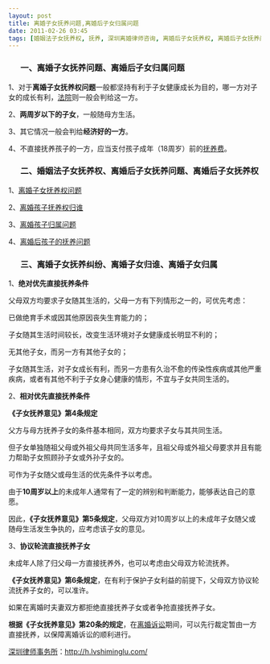 ```yaml
---
layout: post
title: 离婚子女抚养问题,离婚后子女归属问题
date: 2011-02-26 03:45
tags: [婚姻法子女抚养权, 抚养, 深圳离婚律师咨询, 离婚后子女抚养权, 离婚后子女抚养问题, 离婚子女归属, 离婚子女归谁, 离婚子女抚养纠纷]
---
```

<ol>
<h3>一、离婚子女抚养问题、离婚后子女归属问题</h3>
</ol>
1、对于<strong>离婚子女抚养权问题</strong>一般都坚持有利于子女健康成长为目的，哪一方对子女的成长有利，<a href="http://h.lvshiminglu.com/law/102.html" target="_blank">法院</a>则一般会判给这一方。

2、<strong>两周岁以下的子女</strong>，一般随母方生活。

3、其它情况一般会判给<strong>经济好的一方</strong>。

4、不直接抚养孩子的一方，应当支付孩子成年（18周岁）前的<a href="http://h.lvshiminglu.com/law/79.html" target="_blank">抚养费</a>。
<ol>
<h3>二、婚姻法子女抚养权、离婚后子女抚养问题、离婚后子女抚养权</h3>
</ol>
1、<a href="http://h.lvshiminglu.com/law/82.html" target="_blank">离婚子女抚养权问题</a>

2、<a href="http://h.lvshiminglu.com/law/81.html" target="_blank">离婚孩子抚养权归谁</a>

3、<a href="http://h.lvshiminglu.com/law/649.html" target="_blank">离婚孩子归属问题</a>

4、<a href="http://h.lvshiminglu.com/law/649.html" target="_blank">离婚后孩子的抚养问题</a>
<ol>
<h3>三、离婚子女抚养纠纷、离婚子女归谁、离婚子女归属</h3>
</ol>
1、<strong>绝对优先直接抚养条件</strong>

父母双方均要求子女随其生活的，父母一方有下列情形之一的，可优先考虑：

已做绝育手术或因其他原因丧失生育能力的；

子女随其生活时间较长，改变生活环境对子女健康成长明显不利的；

无其他子女，而另一方有其他子女的；

子女随其生活，对子女成长有利，而另一方患有久治不愈的传染性疾病或其他严重疾病，或者有其他不利于子女身心健康的情形，不宜与子女共同生活的。

2、<strong>相对优先直接抚养条件</strong>

<strong>《子女抚养意见》第4条规定</strong>

父方与母方抚养子女的条件基本相同，双方均要求子女与其共同生活。

但子女单独随祖父母或外祖父母共同生活多年，且祖父母或外祖父母要求并且有能力帮助子女照顾孙子女或外孙子女的。

可作为子女随父或母生活的优先条件予以考虑。

由于<strong>10周岁以上</strong>的未成年人通常有了一定的辨别和判断能力，能够表达自己的意愿。

因此，<strong>《子女抚养意见》第5条规定</strong>，父母双方对10周岁以上的未成年子女随父或随母生活发生争执的，应考虑该子女的意见。

3、<strong>协议轮流直接抚养子女</strong>

未成年人除了归父母一方直接抚养外，也可以考虑由父母双方轮流抚养。

<strong>《子女抚养意见》第6条规定</strong>，在有利于保护子女利益的前提下，父母双方协议轮流抚养子女的，可以准许。

如果在离婚时夫妻双方都拒绝直接抚养子女或者争抢直接抚养子女。

<strong>根据《子女抚养意见》第20条的规定</strong>，在<a href="http://h.lvshiminglu.com/law/tag/%E7%A6%BB%E5%A9%9A%E8%AF%89%E8%AE%BC" target="_blank">离婚诉讼</a>期间，可以先行裁定暂由一方直接抚养，以保障离婚诉讼的顺利进行。

<a href="http://h.lvshiminglu.com/">深圳律师事务所</a>：<a href="http://h.lvshiminglu.com/">http://h.lvshiminglu.com/</a>

